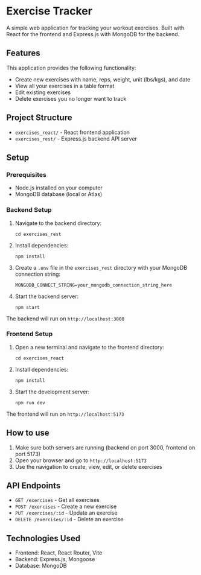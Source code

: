 # Exercise Tracker

A simple web application for tracking your workout exercises. Built with React for the frontend and Express.js with MongoDB for the backend.

## Features

This application provides the following functionality:
- Create new exercises with name, reps, weight, unit (lbs/kgs), and date
- View all your exercises in a table format
- Edit existing exercises
- Delete exercises you no longer want to track

## Project Structure

- `exercises_react/` - React frontend application
- `exercises_rest/` - Express.js backend API server

## Setup

### Prerequisites
- Node.js installed on your computer
- MongoDB database (local or Atlas)

### Backend Setup

1. Navigate to the backend directory:
   ```
   cd exercises_rest
   ```

2. Install dependencies:
   ```
   npm install
   ```

3. Create a `.env` file in the `exercises_rest` directory with your MongoDB connection string:
   ```
   MONGODB_CONNECT_STRING=your_mongodb_connection_string_here
   ```

4. Start the backend server:
   ```
   npm start
   ```

The backend will run on `http://localhost:3000`

### Frontend Setup

1. Open a new terminal and navigate to the frontend directory:
   ```
   cd exercises_react
   ```

2. Install dependencies:
   ```
   npm install
   ```

3. Start the development server:
   ```
   npm run dev
   ```

The frontend will run on `http://localhost:5173`

## How to use

1. Make sure both servers are running (backend on port 3000, frontend on port 5173)
2. Open your browser and go to `http://localhost:5173`
3. Use the navigation to create, view, edit, or delete exercises

## API Endpoints

- `GET /exercises` - Get all exercises
- `POST /exercises` - Create a new exercise
- `PUT /exercises/:id` - Update an exercise
- `DELETE /exercises/:id` - Delete an exercise

## Technologies Used

- Frontend: React, React Router, Vite
- Backend: Express.js, Mongoose
- Database: MongoDB
